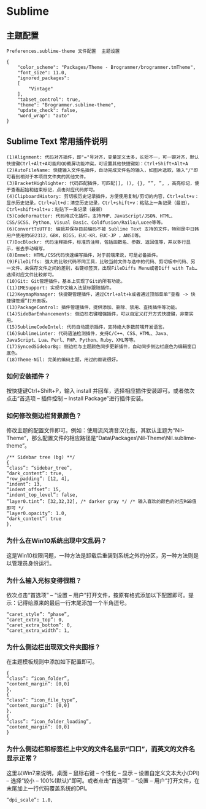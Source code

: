 # Sublime

## 主题配置

```xxx
Preferences.sublime-theme 文件配置  主题设置

{
    "color_scheme": "Packages/Theme - Brogrammer/brogrammer.tmTheme",
    "font_size": 11.0,
    "ignored_packages":
    [
        "Vintage"
    ],
    "tabset_control": true,
    "theme": "Brogrammer.sublime-theme",
    "update_check": false,
    "word_wrap": "auto"
}
```

## Sublime Text 常用插件说明

```xxx
(1)Alignment: 代码对齐插件，即"="号对齐，变量定义太多，长短不一，可一键对齐，默认快捷键Ctrl+Alt+A可能和QQ截屏功能冲突，可设置其他快捷键如：Ctrl+Shift+Alt+A
(2)AutoFileName: 快捷输入文件名插件，自动完成文件名的输入，如图片选取，输入"/"即可看到相对于本项目文件夹的其他文件。
(3)BracketHighlighter: 代码匹配插件，可匹配[], (), {}, “”, ”, ，高亮标记，便于查看起始和结束标记，点击对应代码即可。
(4)ClipboardHistory: 剪切板历史记录插件，方便使用复制/剪切的内容，Ctrl+alt+v：显示历史记录，Ctrl+alt+d：清空历史记录，Ctrl+shift+v：粘贴上一条记录（最旧），Ctrl+shift+alt+v：粘贴下一条记录（最新）
(5)CodeFormatter: 代码格式化插件，支持PHP、JavaScript/JSON、HTML、CSS/SCSS、Python、Visual Basic、Coldfusion/Railo/Lucee等等。
(6)ConvertToUTF8: 编辑并保存目前编码不被 Sublime Text 支持的文件，特别是中日韩用户使用的GB2312，GBK，BIG5，EUC-KR，EUC-JP ，ANSI等。
(7)DocBlockr: 代码注释插件，标准的注释，包括函数名、参数、返回值等，并以多行显示，省去手动编写。
(8)Emmet: HTML/CSS代码快速编写插件，对于前端来说，可是必备插件。
(9)FileDiffs: 强大的比较代码不同工具，比较当前文件与选中的代码、剪切板中代码、另一文件、未保存文件之间的差别，右键标签页，出现FileDiffs Menu或者Diff with Tab…选择对应文件比较即可。
(10)Git: Git管理插件，基本上实现了Git的所有功能。
(11)IMESupport: 实现中文输入法鼠标跟随插件。
(12)KeymapManager: 快捷键管理插件，通过Ctrl+alt+k或者通过顶部菜单“查看 -> 快捷键管理”打开面板。
(13)PackageControl: 插件管理插件，提供添加、删除、禁用、查找插件等功能。
(14)SideBarEnhancements: 侧边栏右键增强插件，可以自定义打开方式快捷键，非常实用。
(15)SublimeCodeIntel: 代码自动提示插件，支持绝大多数前端开发语言。
(16)SublimeLinter: 代码语法检测插件，支持C/C++、CSS、HTML、Java、JavaScript、Lua、Perl、PHP、Python、Ruby、XML等等。
(17)SyncedSidebarBg: 侧边栏与主题颜色同步更新插件，自动同步侧边栏底色为编辑窗口底色。
(18)Theme-Nil: 完美的编码主题，用过的都说很好。
```

### 如何安装插件？

按快捷键Ctrl+Shift+P，输入 install 并回车，选择相应插件安装即可。或者依次点击“首选项 – 插件控制 – Install Package”进行插件安装。

### 如何修改侧边栏背景颜色？

修改主题的配置文件即可。例如：使用流风清音汉化版，其默认主题为“Nil-Theme”，那么配置文件的相应路径是“Data\Packages\Nil-Theme\Nil.sublime-theme”。

```xxx
/** Sidebar tree (bg) **/
{
“class”: “sidebar_tree”,
“dark_content”: true,
“row_padding”: [12, 4],
“indent”: 13,
“indent_offset”: 15,
“indent_top_level”: false,
“layer0.tint”: [32,32,32], /* darker gray */ /* 输入喜欢的颜色的对应RGB值即可 */
“layer0.opacity”: 1.0,
“dark_content”: true
},
```

### 为什么在Win10系统出现中文乱码？

这是Win10权限问题，一种方法是卸载后重装到系统之外的分区，另一种方法则是以管理员身份运行。

### 为什么输入光标变得很粗？

依次点击“首选项” – “设置 – 用户”打开文件，按原有格式添加以下配置即可。提示：记得给原来的最后一行末尾添加一个半角逗号。

```xxx
“caret_style”: “phase”,
“caret_extra_top”: 0,
“caret_extra_bottom”: 0,
“caret_extra_width”: 1,
```

### 为什么侧边栏出现双文件夹图标？

在主题模板规则中添加如下配置即可。

```xxx
{
“class”: “icon_folder”,
“content_margin”: [0,0]
},
{
“class”: “icon_file_type”,
“content_margin”: [0,0]
},
{
“class”: “icon_folder_loading”,
“content_margin”: [0,0]
}
```

### 为什么侧边栏和标签栏上中文的文件名显示“口口”，而英文的文件名显示正常？

这里以Win7来说明，桌面 – 鼠标右键 – 个性化 – 显示 – 设置自定义文本大小(DPI) – 选择“较小 – 100%(默认)”即可。或者点击“首选项” – “设置 – 用户”打开文件，在末尾加上一行代码覆盖系统的DPI。

    “dpi_scale”: 1.0,